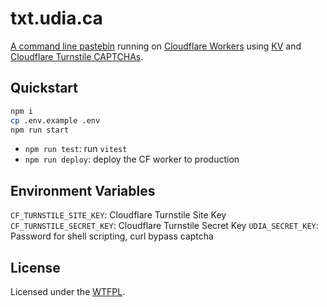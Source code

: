 # txt.udia.ca

[A command line pastebin](https://txt.udia.ca) running on [Cloudflare Workers](https://workers.cloudflare.com/) using [KV](https://developers.cloudflare.com/kv/) and [Cloudflare Turnstile CAPTCHAs](https://www.cloudflare.com/en-ca/application-services/products/turnstile/).

## Quickstart

```sh
npm i
cp .env.example .env
npm run start
```

- `npm run test`: run `vitest`
- `npm run deploy`: deploy the CF worker to production

## Environment Variables

`CF_TURNSTILE_SITE_KEY`: Cloudflare Turnstile Site Key
`CF_TURNSTILE_SECRET_KEY`: Cloudflare Turnstile Secret Key
`UDIA_SECRET_KEY`: Password for shell scripting, curl bypass captcha

## License

Licensed under the [WTFPL](http://www.wtfpl.net/).
